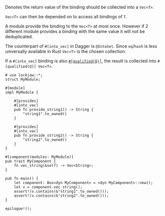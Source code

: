 Denotes the return value of the binding should be collected into a `Vec<T>`.

`Vec<T>` can then be depended on to access all bindings of `T`.

A module provide the binding to the `Vec<T>` at most once. However if 2 different module provides a
binding with the same value it will not be deduplicated.

The counterpart of `#[into_vec]` in Dagger is `@IntoSet`. Since `eq`/`hash` is less universally
available in Rust `Vec<T>` is the chosen collection.

If a `#[into_vec]` binding is also [`#[qualified(Q)]`](qualified), the result is collected into
`#[qualified(Q)] Vec<T>`.

```
# use lockjaw::*;
struct MyModule;

#[module]
impl MyModule {

    #[provides]
    #[into_vec]
    pub fn provide_string1() -> String {
        "string1".to_owned()
    }

    #[provides]
    #[into_vec]
    pub fn provide_string2() -> String {
        "string2".to_owned()
    }
}

#[component(modules: MyModule)]
pub trait MyComponent {
    fn vec_string(&self) -> Vec<String>;
}

pub fn main() {
    let component: Box<dyn MyComponent> = <dyn MyComponent>::new();
    let v = component.vec_string();
    assert!(v.contains(&"string1".to_owned()));
    assert!(v.contains(&"string2".to_owned()));
}

epilogue!();
```
